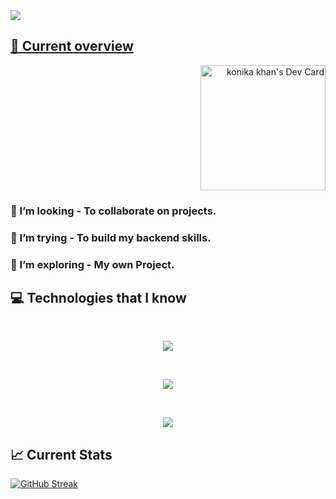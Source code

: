 
<a href="https://www.linkedin.com/in/konika-453a3b208/">
<img src='https://i.ibb.co/wcfbtFy/2.png'/>



## :eyes: Current overview
<div align='right'>
  <a href="https://app.daily.dev/konika098"><img ' src="https://api.daily.dev/devcards/2a1cc1313fcd487dab51691d401956ab.png?r=lae" width="200" alt="konika khan's Dev Card"/></a>

</div>


### 👯 I’m looking - To collaborate on  projects. 
### 🤔 I’m trying - To build my backend skills.
### 🌱 I’m exploring - My own Project.






## :computer: Technologies that I know


</p><br/><p align="center">
  <a href="https://skillicons.dev">
    <img src="https://skillicons.dev/icons?i=html,css,js,react,vite" />
  </a>
</p>
</p><br/><p align="center">
  <a href="https://skillicons.dev">
    <img src="https://skillicons.dev/icons?i=tailwind,materialui,firebase" />
  </a>
  <br/>
</p>
</p><br/><p align="center">
  <a href="https://skillicons.dev">
    <img src="https://skillicons.dev/icons?i=nodejs,mongodb" />
  </a>
</p>






## :chart_with_upwards_trend: Current Stats


[![GitHub Streak](https://github-readme-streak-stats.herokuapp.com?user=konika098&theme=transparent&hide_current_streak=true)](https://git.io/streak-stats)


